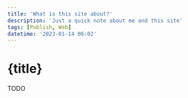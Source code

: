 ```yaml
---
title: 'What is this site about?'
description: 'Just a quick note about me and this site'
tags: [Publish, Web]
datetime: '2023-01-14 06:02'
---
```


# {title}

TODO
